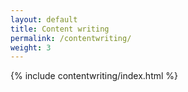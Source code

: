 ```yaml
---
layout: default
title: Content writing
permalink: /contentwriting/
weight: 3
---
```


{% include contentwriting/index.html %}
